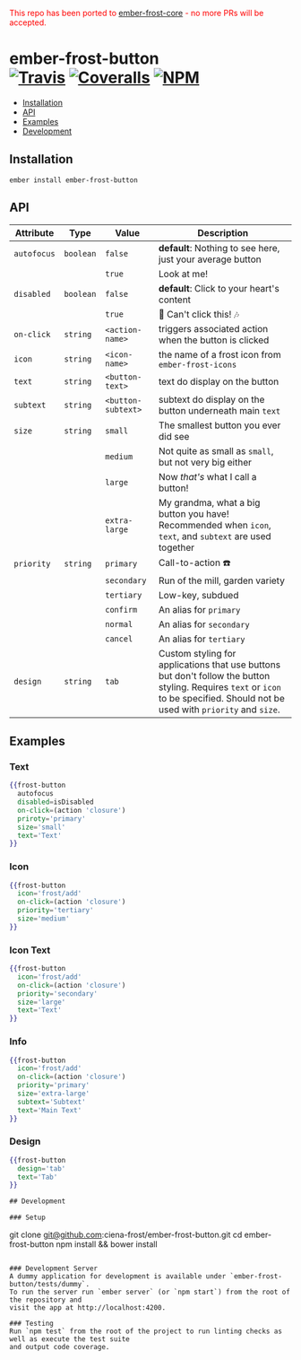 [ember-frost-core]: https://github.com/ciena-frost/ember-frost-core
 
<span style="color: red">This repo has been ported to</span> [ember-frost-core] <span style="color: red"> - no more PRs will be accepted.</span>
 
[ci-img]: https://travis-ci.org/ciena-frost/ember-frost-button.svg "Build Status"
[ci-url]: https://travis-ci.org/ciena-frost/ember-frost-button

[cov-img]: https://coveralls.io/repos/github/ciena-frost/ember-frost-button/badge.svg?branch=master "Code Coverage"
[cov-url]: https://coveralls.io/github/ciena-frost/ember-frost-button

[npm-img]: https://img.shields.io/npm/v/ember-frost-button.svg "NPM Version"
[npm-url]: https://www.npmjs.com/package/ember-frost-button

# ember-frost-button <br /> [![Travis][ci-img]][ci-url] [![Coveralls][cov-img]][cov-url] [![NPM][npm-img]][npm-url]

 * [Installation](#installation)
 * [API](#api)
 * [Examples](#examples)
 * [Development](#development)

## Installation
```
ember install ember-frost-button
```

## API

| Attribute | Type | Value | Description |
| --------- | ---- | ----- | ----------- |
| `autofocus` |`boolean` | `false` | **default**: Nothing to see here, just your average button |
| | | `true` | Look at me! |
| `disabled` | `boolean` | `false` | **default**: Click to your heart's content |
| | | `true` | :no_entry_sign: Can't click this! :notes: |
| `on-click` | `string` | `<action-name>` | triggers associated action when the button is clicked |
| `icon` | `string` | `<icon-name>` | the name of a frost icon from `ember-frost-icons` |
| `text` | `string` | `<button-text>` | text do display on the button |
| `subtext` | `string` | `<button-subtext>` | subtext do display on the button underneath main `text` |
| `size` | `string` | `small` | The smallest button you ever did see |
| | | `medium` | Not quite as small as `small`, but not very big either |
| | | `large` | Now *that's* what I call a button! |
| | | `extra-large` | My grandma, what a big button you have! <br /> Recommended when `icon`, `text`, and `subtext` are used together |
| `priority` | `string` | `primary` | Call-to-action :telephone: |
| | | `secondary` | Run of the mill, garden variety  |
| | | `tertiary` | Low-key, subdued  |
| | | `confirm` | An alias for `primary`  |
| | | `normal` | An alias for `secondary`  |
| | | `cancel` | An alias for `tertiary`  |
| `design`| `string` | `tab` | Custom styling for applications that use buttons but don't follow the button styling.  Requires `text` or `icon` to be specified.  Should not be used with `priority` and `size`. |

## Examples

### Text
```handlebars
{{frost-button
  autofocus
  disabled=isDisabled
  on-click=(action 'closure')
  priroty='primary'
  size='small'
  text='Text'
}}
```

### Icon
```handlebars
{{frost-button
  icon='frost/add'
  on-click=(action 'closure')
  priority='tertiary'
  size='medium'
}}
```

### Icon Text
```handlebars
{{frost-button
  icon='frost/add'
  on-click=(action 'closure')
  priority='secondary'
  size='large'
  text='Text'
}}
```

### Info
```handlebars
{{frost-button
  icon='frost/add'
  on-click=(action 'closure')
  priority='primary'
  size='extra-large'
  subtext='Subtext'
  text='Main Text'
}}
```

### Design
```handlebars
{{frost-button
  design='tab'
  text='Tab'
}}

## Development

### Setup
```
git clone git@github.com:ciena-frost/ember-frost-button.git
cd ember-frost-button
npm install && bower install
```

### Development Server
A dummy application for development is available under `ember-frost-button/tests/dummy`.
To run the server run `ember server` (or `npm start`) from the root of the repository and
visit the app at http://localhost:4200.

### Testing
Run `npm test` from the root of the project to run linting checks as well as execute the test suite
and output code coverage.
